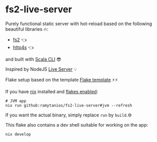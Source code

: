 # fs2-live-server

Purely functional static server with hot-reload based on the following beautiful libraries 🔥:
- [fs2](https://fs2.io/) 👈
- [http4s](https://http4s.org/) 👈

and built with [Scala CLI](https://scala-cli.virtuslab.org/) 😎

Inspired by NodeJS [Live Server](https://github.com/tapio/live-server) 💡

Flake setup based on the template [Flake template](https://github.com/buntec/flake-templates) ⚡⚡

If you have [nix](https://nixos.org/download.html) installed and [flakes enabled](https://nixos.wiki/wiki/Flakes#Enable_flakes):

```shell
# JVM app
nix run github:ramytanios/fs2-live-server#jvm --refresh
```

If you want the actual binary, simply replace `run` by `build`.⚙️

This flake also contains a dev shell suitable for working on the app:
```shell
nix develop
```
